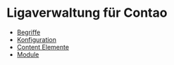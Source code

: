 # Ligaverwaltung für Contao

* [Begriffe](terms.md)
* [Konfiguration](configuration.md) 
* [Content Elemente](contentelements.md)
* [Module](modules.md)